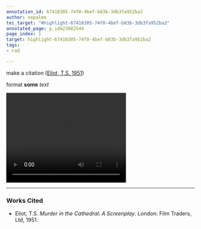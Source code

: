 ```yaml
---
annotation_id: 67410305-74f0-4bef-b83b-3db3fa952ba2
author: sepalme
tei_target: "#highlight-67410305-74f0-4bef-b83b-3db3fa952ba2"
annotated_page: p.idm23882544
page_index: 1
target: highlight-67410305-74f0-4bef-b83b-3db3fa952ba2
tags:
- rad

---
```

make a citation ([Eliot, T.S. 1951](#zotero-UH3GTDAQ))

format **some** *text*



<video width="320" height="240" controls="controls">
<source src="https://www.floridamemory.com/fpc/memory/PhotographicCollection/video/mp4/BA151.mp4" type="video/mp4" />
</video>



---

### Works Cited

* <a name="zotero-UH3GTDAQ" id="zotero-UH3GTDAQ"></a>Eliot, T.S. <i>Murder in the Cathedral: A Screenplay</i>. London: Film Traders, Ltd, 1951.